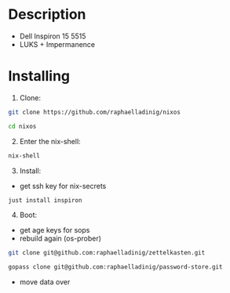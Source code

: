 # Description

- Dell Inspiron 15 5515
- LUKS + Impermanence

# Installing

1. Clone:

```sh
git clone https://github.com/raphaelladinig/nixos
```

```sh
cd nixos
```

2. Enter the nix-shell:

```sh
nix-shell
```

3. Install:

- get ssh key for nix-secrets

```sh
just install inspiron
```

4. Boot:

- get age keys for sops
- rebuild again (os-prober)

```sh
git clone git@github.com:raphaelladinig/zettelkasten.git
```

```sh
gopass clone git@github.com:raphaelladinig/password-store.git
```

- move data over
